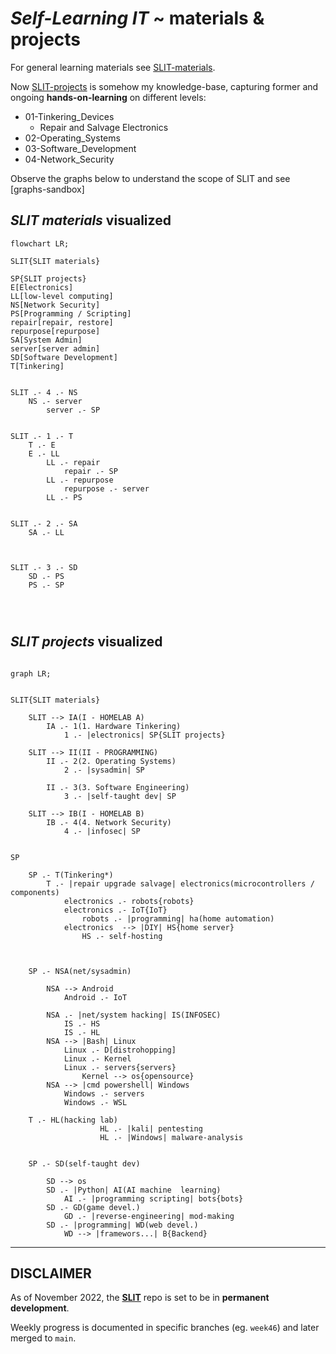 # *Self-Learning IT* ~ materials & projects




For general learning materials see [SLIT-materials](/SLIT-materials.md).

Now [SLIT-projects](/SLIT-projects) is somehow my knowledge-base, capturing former and ongoing **hands-on-learning** on different levels:
- 01-Tinkering_Devices
    - Repair and Salvage Electronics 
- 02-Operating_Systems
- 03-Software_Development
- 04-Network_Security


Observe the graphs below to understand the scope of SLIT and see [graphs-sandbox]

## *SLIT materials* visualized


```mermaid
flowchart LR;

SLIT{SLIT materials}

SP{SLIT projects}
E[Electronics]
LL[low-level computing]
NS[Network Security]
PS[Programming / Scripting]
repair[repair, restore]
repurpose[repurpose]
SA[System Admin]
server[server admin]
SD[Software Development]
T[Tinkering]


SLIT .- 4 .- NS
    NS .- server
        server .- SP


SLIT .- 1 .- T
    T .- E
    E .- LL
        LL .- repair
            repair .- SP
        LL .- repurpose
            repurpose .- server
        LL .- PS
  

SLIT .- 2 .- SA
    SA .- LL



SLIT .- 3 .- SD
    SD .- PS
    PS .- SP




```



## *SLIT projects* visualized

``` mermaid

graph LR;


SLIT{SLIT materials} 

    SLIT --> IA(I - HOMELAB A)
        IA .- 1(1. Hardware Tinkering)
            1 .- |electronics| SP{SLIT projects}

    SLIT --> II(II - PROGRAMMING)
        II .- 2(2. Operating Systems)
            2 .- |sysadmin| SP

        II .- 3(3. Software Engineering)
            3 .- |self-taught dev| SP

    SLIT --> IB(I - HOMELAB B)
        IB .- 4(4. Network Security)
            4 .- |infosec| SP


SP

    SP .- T(Tinkering*)
        T .- |repair upgrade salvage| electronics(microcontrollers / components)
            electronics .- robots{robots}
            electronics .- IoT{IoT}
                robots .- |programming| ha(home automation)
            electronics  --> |DIY| HS{home server}
                HS .- self-hosting



    SP .- NSA(net/sysadmin)

        NSA --> Android
            Android .- IoT

        NSA .- |net/system hacking| IS(INFOSEC)
            IS .- HS
            IS .- HL
        NSA --> |Bash| Linux
            Linux .- D[distrohopping]
            Linux .- Kernel
            Linux .- servers{servers}
                Kernel --> os{opensource}
        NSA --> |cmd powershell| Windows
            Windows .- servers
            Windows .- WSL

    T .- HL(hacking lab)
                    HL .- |kali| pentesting
                    HL .- |Windows| malware-analysis


    SP .- SD(self-taught dev)

        SD --> os
        SD .- |Python| AI(AI machine  learning)
            AI .- |programming scripting| bots{bots}
        SD .- GD(game devel.)
            GD .- |reverse-engineering| mod-making
        SD .- |programming| WD(web devel.)
            WD --> |framewors...| B{Backend}

```

---

## DISCLAIMER

As of November 2022, the [**SLIT**](https://github.com/pabloqpacin/SLIT/tree/main) repo is set to be in **permanent development**.

Weekly progress is documented in specific branches (eg. `week46`) and later merged to `main`.